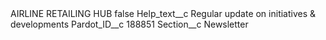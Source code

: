 <?xml version="1.0" encoding="UTF-8"?>
<CustomMetadata xmlns="http://soap.sforce.com/2006/04/metadata" xmlns:xsi="http://www.w3.org/2001/XMLSchema-instance" xmlns:xsd="http://www.w3.org/2001/XMLSchema">
    <label>AIRLINE RETAILING HUB</label>
    <protected>false</protected>
    <values>
        <field>Help_text__c</field>
        <value xsi:type="xsd:string">Regular update on initiatives &amp; developments</value>
    </values>
    <values>
        <field>Pardot_ID__c</field>
        <value xsi:type="xsd:string">188851</value>
    </values>
    <values>
        <field>Section__c</field>
        <value xsi:type="xsd:string">Newsletter</value>
    </values>
</CustomMetadata>
